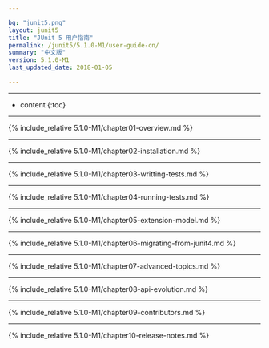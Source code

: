 ```yaml
---

bg: "junit5.png"
layout: junit5
title: "JUnit 5 用户指南"
permalink: /junit5/5.1.0-M1/user-guide-cn/
summary: "中文版"
version: 5.1.0-M1
last_updated_date: 2018-01-05

---
```


---

* content
{:toc}

---

{% include_relative 5.1.0-M1/chapter01-overview.md %}

---

{% include_relative 5.1.0-M1/chapter02-installation.md %}

---

{% include_relative 5.1.0-M1/chapter03-writting-tests.md %}

---

{% include_relative 5.1.0-M1/chapter04-running-tests.md %}

---

{% include_relative 5.1.0-M1/chapter05-extension-model.md %}

---

{% include_relative 5.1.0-M1/chapter06-migrating-from-junit4.md %}

---

{% include_relative 5.1.0-M1/chapter07-advanced-topics.md %}

---

{% include_relative 5.1.0-M1/chapter08-api-evolution.md %}

---

{% include_relative 5.1.0-M1/chapter09-contributors.md %}

---

{% include_relative 5.1.0-M1/chapter10-release-notes.md %}











